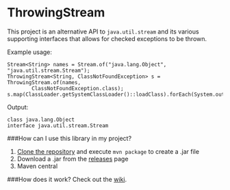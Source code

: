 ThrowingStream
==============

This project is an alternative API to `java.util.stream` and its various supporting interfaces that allows for checked exceptions to be thrown.

Example usage:

````
Stream<String> names = Stream.of("java.lang.Object", "java.util.stream.Stream");
ThrowingStream<String, ClassNotFoundException> s = ThrowingStream.of(names, 
        ClassNotFoundException.class);
s.map(ClassLoader.getSystemClassLoader()::loadClass).forEach(System.out::println);
````

Output:

````
class java.lang.Object
interface java.util.stream.Stream
````

###How can I use this library in my project?
 1. [Clone the repository](http://git-scm.com/book/en/Git-Basics-Getting-a-Git-Repository#Cloning-an-Existing-Repository) and execute `mvn package` to create a .jar file
 2. Download a .jar from the [releases](https://github.com/JeffreyFalgout/ThrowingStream/releases) page
 3. Maven central

###How does it work?
Check out the [wiki](https://github.com/JeffreyFalgout/ThrowingStream/wiki/How-it-works).
